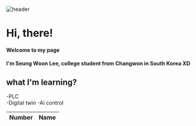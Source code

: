 ![header](https://capsule-render.vercel.app/api?type=slice&color=auto&height=300&section=header&text=Lee%20SeungWoon&fontSize=90)
# Hi, there!
#### Welcome to my page  
#### I'm Seung Woon Lee, college student from Changwon in South Korea XD
  
  
##  what I'm learning?
-PLC  
-Digital twin
-Ai control


| Number | Name |
| ------ | ------ |
